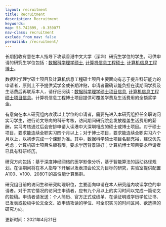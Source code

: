 ```yaml
---
layout: recruitment
title: Recruitment
description: Recruitment
keywords:
map: 53.742899, -0.350077
nav-class: recruitment
exclude_from_nav: false
permalink: /recruitment/
---
```



长期招收有意在本人指导下攻读香港中文大学（深圳）研究生学位的学生。可供申请的研究生学位包括：<a href="https://mscds.cuhk.edu.cn/a-183.html">数据科学理学硕士</a>, <a href="http://sse-mphil-phd.cuhk.edu.cn/zh-hans/basic/249">计算机信息工程硕士</a>, <a href="http://sse-mphil-phd.cuhk.edu.cn/zh-hans/basic/249">计算机信息工程博士</a>。

数据科学理学硕士项目及计算机信息工程硕士项目主要面向有志于提升科研能力的申请者，原则上不予提供奖学金或长期津贴，申请者需确认能负担在读期间学费及生活费后再联系本人，请仔细阅读：<a href="https://mscds.cuhk.edu.cn/a-183.html">数据科学理学硕士项目信息</a>, <a href="http://sse-mphil-phd.cuhk.edu.cn/zh-hans/basic/249">计算机信息工程硕士项目信息</a>。计算机信息工程博士项目提供可覆盖学费及生活费用的全额奖学金。

有意向在本人研究组内攻读以上学位的申请者，需要先进入本研究组担任全职访问实习学生，进行论文导向的科研考核，访问期间研究院会发放覆盖生活费用的薪酬，实习考核通过后会安排申请入读港中大深圳相应的硕士或博士项目。对于硕士项目，要求能连续全职实习四个月以上；对于博士项目，要求能连续全职实习六个月以上，以初步完成一个课题为准。其中，数据科学硕士项目名额充裕，建议优先考虑；计算机硕士项目名额有限，要求学历背景较好；计算机博士项目要求申请者已具有科研经历。

研究方向包括：基于深度神经网络的医学影像分析，基于智能算法的运动路径规划。在读期间将在本人指导下开展以发表顶会论文为目标的研究，实验室提供配置A100、V100、2080Ti的高性能计算集群。

研究组目前的访问生和研究助理职位，主要面向申请在本人研究组内攻读学位的申请者。对于其它情况的访问生申请者，应有九个月以上的实习时间以完成一篇论文的投稿。申请者请发送：个人简历、官方正式成绩单、在读证明或学历学位证书、已发表或投稿中论文全文、欲申请攻读的学位、可全职实习的时间区间、欲选择的研究方向。

更新时间：2021年4月21日



